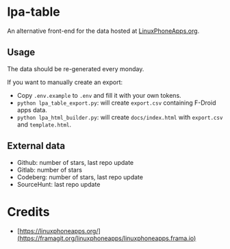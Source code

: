 # lpa-table

An alternative front-end for the data hosted at [LinuxPhoneApps.org](https://linuxphoneapps.org/).

## Usage

The data should be re-generated every monday.

If you want to manually create an export:

- Copy `.env.example` to `.env` and fill it with your own tokens.
- `python lpa_table_export.py`: will create `export.csv` containing F-Droid apps data.
- `python lpa_html_builder.py`: will create `docs/index.html` with `export.csv` and `template.html`.

## External data

- Github: number of stars, last repo update
- Gitlab: number of stars
- Codeberg: number of stars, last repo update
- SourceHunt: last repo update

# Credits

- [https://linuxphoneapps.org/](https://framagit.org/linuxphoneapps/linuxphoneapps.frama.io)
